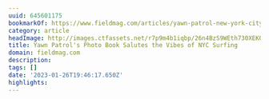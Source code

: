 ```yaml
---
uuid: 645601175
bookmarkOf: https://www.fieldmag.com/articles/yawn-patrol-new-york-city-surfing-photo-book
category: article
headImage: http://images.ctfassets.net/r7p9m4b1iqbp/26n4BzS9WEth730XEKOEem/280045edd8642b8e14a80550c9b10732/Hoshi-Ludwig-Yawn-Patrol-NYC-Surfing-Book-Hero.jpg?w=1000
title: Yawn Patrol's Photo Book Salutes the Vibes of NYC Surfing
domain: fieldmag.com
description:
tags: []
date: '2023-01-26T19:46:17.650Z'
highlights:
---
```




